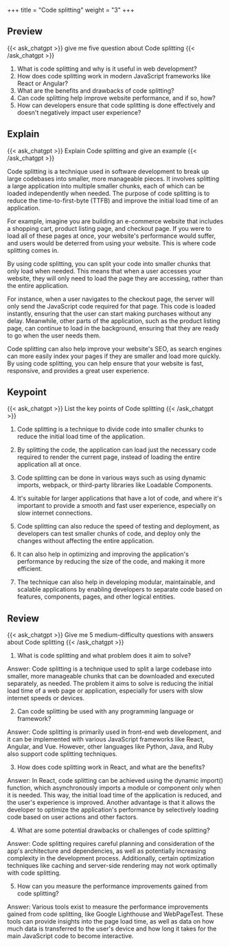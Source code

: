 +++
title = "Code splitting"
weight = "3"
+++
## Preview
{{< ask_chatgpt >}}
give me five question about Code splitting
{{< /ask_chatgpt >}}



1. What is code splitting and why is it useful in web development?
2. How does code splitting work in modern JavaScript frameworks like React or Angular?
3. What are the benefits and drawbacks of code splitting?
4. Can code splitting help improve website performance, and if so, how?
5. How can developers ensure that code splitting is done effectively and doesn't negatively impact user experience?   

## Explain
{{< ask_chatgpt >}}
Explain Code splitting and give an example
{{< /ask_chatgpt >}}



Code splitting is a technique used in software development to break up large codebases into smaller, more manageable pieces. It involves splitting a large application into multiple smaller chunks, each of which can be loaded independently when needed. The purpose of code splitting is to reduce the time-to-first-byte (TTFB) and improve the initial load time of an application.

For example, imagine you are building an e-commerce website that includes a shopping cart, product listing page, and checkout page. If you were to load all of these pages at once, your website's performance would suffer, and users would be deterred from using your website. This is where code splitting comes in.

By using code splitting, you can split your code into smaller chunks that only load when needed. This means that when a user accesses your website, they will only need to load the page they are accessing, rather than the entire application.

For instance, when a user navigates to the checkout page, the server will only send the JavaScript code required for that page. This code is loaded instantly, ensuring that the user can start making purchases without any delay. Meanwhile, other parts of the application, such as the product listing page, can continue to load in the background, ensuring that they are ready to go when the user needs them.

Code splitting can also help improve your website's SEO, as search engines can more easily index your pages if they are smaller and load more quickly. By using code splitting, you can help ensure that your website is fast, responsive, and provides a great user experience.   

## Keypoint
{{< ask_chatgpt >}}
List the key points of Code splitting
{{< /ask_chatgpt >}}



1. Code splitting is a technique to divide code into smaller chunks to reduce the initial load time of the application.

2. By splitting the code, the application can load just the necessary code required to render the current page, instead of loading the entire application all at once.

3. Code splitting can be done in various ways such as using dynamic imports, webpack, or third-party libraries like Loadable Components.

4. It's suitable for larger applications that have a lot of code, and where it's important to provide a smooth and fast user experience, especially on slow internet connections.

5. Code splitting can also reduce the speed of testing and deployment, as developers can test smaller chunks of code, and deploy only the changes without affecting the entire application.

6. It can also help in optimizing and improving the application's performance by reducing the size of the code, and making it more efficient. 

7. The technique can also help in developing modular, maintainable, and scalable applications by enabling developers to separate code based on features, components, pages, and other logical entities.   

## Review
{{< ask_chatgpt >}}
Give me 5 medium-difficulty questions with answers about Code splitting
{{< /ask_chatgpt >}}



1. What is code splitting and what problem does it aim to solve?

Answer: Code splitting is a technique used to split a large codebase into smaller, more manageable chunks that can be downloaded and executed separately, as needed. The problem it aims to solve is reducing the initial load time of a web page or application, especially for users with slow internet speeds or devices.

2. Can code splitting be used with any programming language or framework?

Answer: Code splitting is primarily used in front-end web development, and it can be implemented with various JavaScript frameworks like React, Angular, and Vue. However, other languages like Python, Java, and Ruby also support code splitting techniques.

3. How does code splitting work in React, and what are the benefits?

Answer: In React, code splitting can be achieved using the dynamic import() function, which asynchronously imports a module or component only when it is needed. This way, the initial load time of the application is reduced, and the user's experience is improved. Another advantage is that it allows the developer to optimize the application's performance by selectively loading code based on user actions and other factors.

4. What are some potential drawbacks or challenges of code splitting?

Answer: Code splitting requires careful planning and consideration of the app's architecture and dependencies, as well as potentially increasing complexity in the development process. Additionally, certain optimization techniques like caching and server-side rendering may not work optimally with code splitting.

5. How can you measure the performance improvements gained from code splitting?

Answer: Various tools exist to measure the performance improvements gained from code splitting, like Google Lighthouse and WebPageTest. These tools can provide insights into the page load time, as well as data on how much data is transferred to the user's device and how long it takes for the main JavaScript code to become interactive.   

